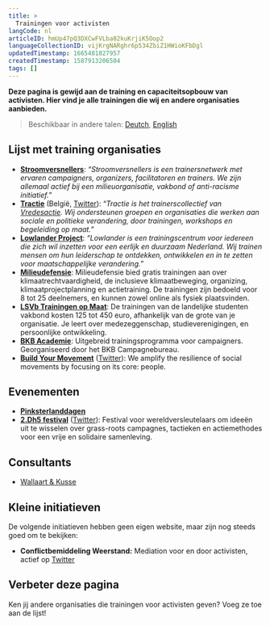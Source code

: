 ```yaml
---
title: >
  Trainingen voor activisten
langCode: nl
articleID: hmUp47pQ3DXCwFVLba02kuKrjiK5Oop2
languageCollectionID: vijKrgNARghr6p534ZbiZ1HWioKFbDgl
updatedTimestamp: 1665481827957
createdTimestamp: 1587913206504
tags: []
---
```


**Deze pagina is gewijd aan de training en capaciteitsopbouw van activisten. Hier vind je alle trainingen die wij en andere organisaties aanbieden.**

> Beschikbaar in andere talen: [Deutch](/de/trainings), [English](/trainings)

## Lijst met training organisaties

-   [**Stroomversnellers**](/resources/stroomversnellers): _“Stroomversnellers is een trainersnetwerk met ervaren campaigners, organizers, facilitatoren en trainers. We zijn allemaal actief bij een milieuorganisatie, vakbond of anti-racisme initiatief.”_
-   [**Tractie**](https://www.tractie.be/) (België, [Twitter](https://twitter.com/Tractie1)): “_Tractie is het trainerscollectief van_ [_Vredesactie_](https://www.vredesactie.be)_. Wij ondersteunen groepen en organisaties die werken aan sociale en politieke verandering, door trainingen, workshops en begeleiding op maat._”
-   [**Lowlander Project**](https://www.lowlanderproject.nl/trainingen): _“Lowlander is een trainingscentrum voor iedereen die zich wil inzetten voor een eerlijk en duurzaam Nederland. Wij trainen mensen om hun leiderschap te ontdekken, ontwikkelen en in te zetten voor maatschappelijke verandering.”_
-   [**Milieudefensie**](https://milieudefensie.nl/doe-mee/trainingen): Milieudefensie bied gratis trainingen aan over klimaatrechtvaardigheid, de inclusieve klimaatbeweging, organizing, klimaatprojectplanning en actietraining. De trainingen zijn bedoeld voor 8 tot 25 deelnemers, en kunnen zowel online als fysiek plaatsvinden.
-   [**LSVb Trainingen op Maat**](https://lsvb.nl/diensten/trainingen-op-maat/): De trainingen van de landelijke studenten vakbond kosten 125 tot 450 euro, afhankelijk van de grote van je organisatie. Je leert over medezeggenschap, studieverenigingen, en persoonlijke ontwikkeling.
-   [**BKB Academie**](/trainings/bkb-academie): Uitgebreid trainingsprogramma voor campaigners. Georganiseerd door het BKB Campagnebureau.
-   [**Build Your Movement**](https://buildyourmovement.dudaone.com/#WhatWeDo) ([Twitter](https://twitter.com/BuildUrMovement)): We amplify the resilience of social movements by focusing on its core: people.

## Evenementen

-   [**Pinksterlanddagen**](https://pinksterlanddagen.org)
-   [**2.Dh5 festival**](https://www.2dh5.nl) ([Twitter](https://twitter.com/2Dh5Festival)): Festival voor wereldversleutelaars om ideeën uit te wisselen over grass-roots campagnes, tactieken en actiemethodes voor een vrije en solidaire samenleving.

## Consultants

-   [Wallaart & Kusse](https://wkpa.nl)

## Kleine initiatieven

De volgende initiatieven hebben geen eigen website, maar zijn nog steeds goed om te bekijken:

-   **Conflictbemiddeling Weerstand:** Mediation voor en door activisten, actief op [Twitter](https://twitter.com/Weerstandcon)

## Verbeter deze pagina

Ken jij andere organisaties die trainingen voor activisten geven? Voeg ze toe aan de lijst!